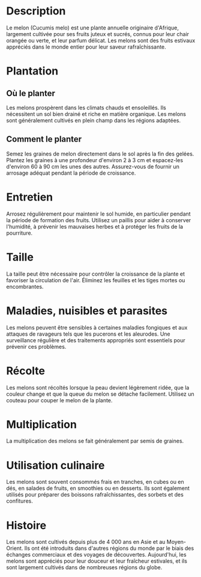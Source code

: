 # Description
Le melon (Cucumis melo) est une plante annuelle originaire d'Afrique, largement cultivée pour ses fruits juteux et sucrés, connus pour leur chair orangée ou verte, et leur parfum délicat. Les melons sont des fruits estivaux appréciés dans le monde entier pour leur saveur rafraîchissante.

# Plantation
## Où le planter
Les melons prospèrent dans les climats chauds et ensoleillés. Ils nécessitent un sol bien drainé et riche en matière organique. Les melons sont généralement cultivés en plein champ dans les régions adaptées.

## Comment le planter
Semez les graines de melon directement dans le sol après la fin des gelées. Plantez les graines à une profondeur d'environ 2 à 3 cm et espacez-les d'environ 60 à 90 cm les unes des autres. Assurez-vous de fournir un arrosage adéquat pendant la période de croissance.

# Entretien
Arrosez régulièrement pour maintenir le sol humide, en particulier pendant la période de formation des fruits. Utilisez un paillis pour aider à conserver l'humidité, à prévenir les mauvaises herbes et à protéger les fruits de la pourriture.

# Taille
La taille peut être nécessaire pour contrôler la croissance de la plante et favoriser la circulation de l'air. Éliminez les feuilles et les tiges mortes ou encombrantes.

# Maladies, nuisibles et parasites
Les melons peuvent être sensibles à certaines maladies fongiques et aux attaques de ravageurs tels que les pucerons et les aleurodes. Une surveillance régulière et des traitements appropriés sont essentiels pour prévenir ces problèmes.

# Récolte
Les melons sont récoltés lorsque la peau devient légèrement ridée, que la couleur change et que la queue du melon se détache facilement. Utilisez un couteau pour couper le melon de la plante.

# Multiplication
La multiplication des melons se fait généralement par semis de graines.

# Utilisation culinaire
Les melons sont souvent consommés frais en tranches, en cubes ou en dés, en salades de fruits, en smoothies ou en desserts. Ils sont également utilisés pour préparer des boissons rafraîchissantes, des sorbets et des confitures.

# Histoire
Les melons sont cultivés depuis plus de 4 000 ans en Asie et au Moyen-Orient. Ils ont été introduits dans d'autres régions du monde par le biais des échanges commerciaux et des voyages de découvertes. Aujourd'hui, les melons sont appréciés pour leur douceur et leur fraîcheur estivales, et ils sont largement cultivés dans de nombreuses régions du globe.